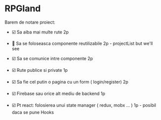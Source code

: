 # RPGland

Barem de notare proiect: 

- :ballot_box_with_check: Sa aiba mai multe rute  2p
- :black_square_button: Sa se foloseasca componente reutilizabile 2p - projectList but we'll see
- :ballot_box_with_check: Sa se comunice intre componente 2p
- :ballot_box_with_check: Rute publice si private 1p
- :ballot_box_with_check: Sa fie cel putin o pagina cu un form ( login/register) 2p
- :ballot_box_with_check: Firebase sau orice alt mediu de backend 1p

- :ballot_box_with_check: Pt react: folosierea unui state manager ( redux, mobx ... ) 1p  - posibil daca se pune Hooks
